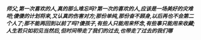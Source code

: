 ***师父,第一次喜欢的人,真的那么难忘吗?第一次的喜欢的人,应该是一场美好的灾难吧;傻傻的计划将来,又认真的伤害对方;那份单纯,那份奋不顾身,以后再也不会第二个人了;那不能再回到以前了吗?傻孩子,有些人只能用来怀念,有些事只能用来收藏;人生若只如初见当然后,但时间带走了我们的过去,也带走了过去的我们哪***